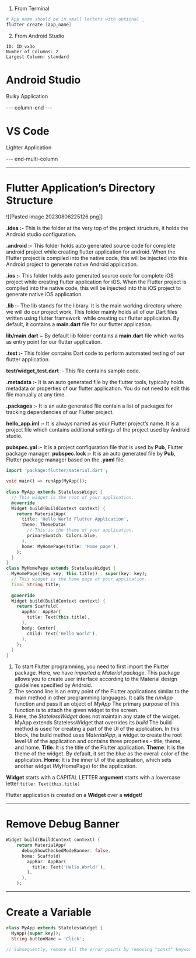1) From Terminal
```powershell
# App name should be in small letters with optional _
flutter create [app_name]
```

2) From Android Studio

```start-multi-column
ID: ID_vx3o
Number of Columns: 2
Largest Column: standard
```

# Android Studio
Bulky Application

--- column-end ---

# VS Code
Lighter Application

--- end-multi-column

---
# Flutter Application’s Directory Structure
![[Pasted image 20230806225126.png]]

**.idea :-** This is the folder at the very top of the project structure, it holds the Android studio configuration.

**.android :-** This folder holds auto generated source code for complete android project while creating flutter application for android. When the Flutter project is compiled into the native code, this will be injected into this Android project to generate native Android application.

**.ios :-** This folder holds auto generated source code for complete iOS project while creating flutter application for iOS. When the Flutter project is compiled into the native code, this will be injected into this iOS project to generate native iOS application.

**.lib :-** The lib stands for the library. It is the main working directory where we will do our project work. This folder mainly holds all of our Dart files written using flutter framework  while creating our flutter application. By default, it contains a **main.dart** file for our flutter application.

**lib/main.dart** − By default lib folder contains a **main.dart** file which works as entry point for our flutter application.

**.test :-** This folder contains Dart code to perform automated testing of our flutter application.

**test/widget_test.dart** :- This file contains sample code.

**.metadata :-** It is an auto generated file by the flutter tools, typically holds metadata or properties of our flutter application. You do not need to edit this file manually at any time.

**.packages :-** It is an auto generated file contain a list of packages for tracking dependencies of our Flutter project.

**hello_app.iml :-** It is always named as your Flutter project’s name. It is a project file which contains additional settings of the project used by Android studio.

**pubspec.yal :-** It is a project configuration file that is used by **Pub**, Flutter package manager.
**pubspec.lock :-** It is an auto generated file by **Pub**, Flutter package manager based on the **.yaml** file.

```dart
import 'package:flutter/material.dart';  
  
void main() => runApp(MyApp());  
  
class MyApp extends StatelessWidget {  
  // This widget is the root of your application.  
  @override  
  Widget build(BuildContext context) {  
    return MaterialApp(  
      title: 'Hello World Flutter Application',  
      theme: ThemeData(  
        // This is the theme of your application.  
        primarySwatch: Colors.blue,  
      ),  
      home: MyHomePage(title: 'Home page'),  
    );  
  }
}  
class MyHomePage extends StatelessWidget {  
  MyHomePage({Key key, this.title}) : super(key: key);  
  // This widget is the home page of your application.  
  final String title;  
  
  @override  
  Widget build(BuildContext context) {  
    return Scaffold(  
      appBar: AppBar(  
        title: Text(this.title),  
      ),  
      body: Center(  
        child: Text('Hello World'),  
      ),  
    );  
  }  
} 
```

1) To start Flutter programming, you need to first import the Flutter package. Here, we have *imported a Material package*. This package allows you to create user interface according to the Material design guidelines specified by Android.
2) The second line is an entry point of the Flutter applications similar to the main method in other programming languages. It calls the *runApp* function and pass it an object of *MyApp* The primary purpose of this function is to attach the given widget to the screen.
3) Here, the *StatelessWidget* does not maintain any state of the widget. MyApp extends StatelessWidget that overrides its *build* The build method is used for creating a part of the UI of the application. In this block, the build method uses *MaterialApp*, a widget to create the root level UI of the application and contains three properties - title, theme, and home.
	**Title**: It is the title of the Flutter application.
	**Theme**: It is the theme of the widget. By default, it set the blue as the overall color of the application.
	**Home**: It is the inner UI of the application, which sets another widget (MyHomePage) for the application.


**Widget** starts with a CAPITAL LETTER
**argument** starts with a lowercase letter
`title: Text(this.title)`

Flutter application is created on a **Widget** over a **widget**!

---
# Remove Debug Banner
```dart
Widget build(BuildContext context) {
    return MaterialApp(
      debugShowCheckedModeBanner: false,
      home: Scaffold(
        appBar: AppBar(
          title: Text('Hello World!'),
        ),
      ),
    );
```

---
# Create a Variable
```dart
class MyApp extends StatelessWidget {
  MyApp({super.key});
  String buttonName = 'Click';

// Subsequently, remove all the error points by removing "const" keyword
```
